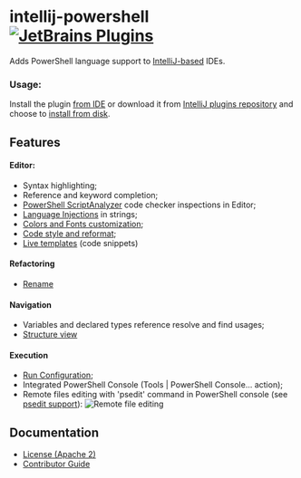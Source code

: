 # intellij-powershell [![JetBrains Plugins][badge-plugins]][plugin-repository]
Adds PowerShell language support to [IntelliJ-based](https://www.jetbrains.com/products.html?type=ide) IDEs.

### Usage:
Install the plugin [from IDE](https://www.jetbrains.com/help/idea/managing-plugins.html#repos) or download it from [IntelliJ plugins repository](https://plugins.jetbrains.com/plugin/10249-powershell) and choose to [install from disk](https://www.jetbrains.com/help/idea/managing-plugins.html#installing-plugins-from-disk).


## Features

#### Editor:
- Syntax highlighting;
- Reference and keyword completion;
- [PowerShell ScriptAnalyzer](https://github.com/PowerShell/PSScriptAnalyzer) code checker inspections in Editor;
- [Language Injections](https://www.jetbrains.com/help/idea/using-language-injections.html) in strings;
- [Colors and Fonts customization](https://www.jetbrains.com/help/idea/configuring-colors-and-fonts.html);
- [Code style and reformat](https://www.jetbrains.com/help/idea/using-code-editor.html#reformat_rearrange_code);
- [Live templates](https://www.jetbrains.com/help/idea/using-live-templates.html) (code snippets)

#### Refactoring
- [Rename](https://www.jetbrains.com/help/idea/rename-refactorings.html)

#### Navigation
- Variables and declared types reference resolve and find usages;
- [Structure view](https://www.jetbrains.com/help/idea/viewing-structure-of-a-source-file.html)

#### Execution
- [Run Configuration](https://www.jetbrains.com/help/idea/run-debug-configuration.html);
- Integrated PowerShell Console (Tools | PowerShell Console... action);
- Remote files editing with 'psedit' command in PowerShell console (see [psedit support](https://bitbucket.org/adernov/powershell/issues/18/psedit-support#comment-46351640)):
![Remote file editing](https://bitbucket.org/adernov/powershell/issues/attachments/18/adernov/powershell/1529580003.05/18/remote_files_editing.gif)

Documentation
-------------
- [License (Apache 2)][docs.license]
- [Contributor Guide][docs.contributing]

[badge-plugins]: https://img.shields.io/jetbrains/plugin/v/10249?label=powershell
[plugin-repository]: https://plugins.jetbrains.com/plugin/10249-powershell
[docs.license]: ./LICENSE
[docs.contributing]: ./CONTRIBUTING.md